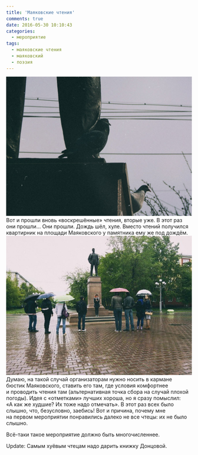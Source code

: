 ```yaml
---
title: 'Маяковские чтения'
comments: true
date: 2016-05-30 10:10:43
categories:
  - мероприятие
tags:
  - маяковские чтения
  - маяковский
  - поэзия
---
```


![1](../../assets/images/2016-05-30-maiakovskiie-chtieniia/C2qeZqfnoco.jpg)
Вот и&nbsp;прошли вновь &laquo;воскрешённые&raquo; чтения, вторые уже. В&nbsp;этот раз они прошли&hellip; Они прошли. Дождь шёл, хуле. Вместо чтений получился квартирник на&nbsp;площади Маяковского у&nbsp;памятника ему&nbsp;же под дождём.
![2](../../assets/images/2016-05-30-maiakovskiie-chtieniia/Xjw762gOpyQ.jpg)
Думаю, на&nbsp;такой случай организаторам нужно носить в&nbsp;кармане бюстик Маяковского, ставить его там, где условия комфортнее и&nbsp;проводить чтения там (альтернативная точка сбора на&nbsp;случай плохой погоды). Идея с&nbsp;&laquo;отметками&raquo; лучших хороша, но&nbsp;я&nbsp;сразу помыслил: &laquo;А&nbsp;как&nbsp;же худшие? Их&nbsp;тоже надо отмечать&raquo;. В&nbsp;этот раз всех было слышно, что, безусловно, заебись! Вот и&nbsp;причина, почему мне на&nbsp;первом мероприятии понравились далеко не&nbsp;все чтецы: их&nbsp;не&nbsp;было слышно.

<p><nobr>Всё-таки</nobr> такое мероприятие должно быть многочисленнее.</p>

Update: Самым хуёвым чтецам надо дарить книжку Донцовой.
